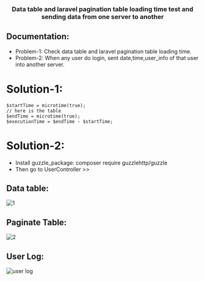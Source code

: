 <h3 align="center"> Data table and laravel pagination table loading time test and sending data from one server to another </a></h3>

## Documentation:
* Problem-1: Check data table and laravel pagination table loading time.
* Problem-2: When any user do login, sent date,time,user_info of that user into another server.

# Solution-1:
    $startTime = microtime(true);
    // here is the table
    $endTime = microtime(true);
    $executionTime = $endTime - $startTime;

# Solution-2:
* Install guzzle_package: composer require guzzlehttp/guzzle
* Then go to UserController >> 

## Data table:

![1](https://github.com/Selim1710/Data_Table_Loading_Time_Test/assets/93088169/315a9c2f-ece1-4c7d-a3a2-fef77838ba60)



## Paginate Table:

![2](https://github.com/Selim1710/Data_Table_Loading_Time_Test/assets/93088169/637221ae-1a5c-4034-a12d-0fa0dcee1a70)


## User Log:
![user log](https://github.com/Selim1710/Data_Table_Loading_Time_Test_-_Sending-_data_one_server_to_another/assets/93088169/fd8d9994-9d13-46c6-8e0b-ca322b5891ad)
